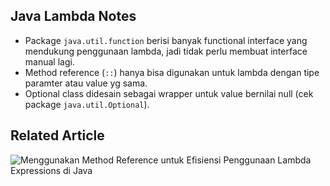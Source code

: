 ## Java Lambda Notes

* Package `java.util.function` berisi banyak functional interface yang mendukung penggunaan lambda, jadi tidak perlu membuat interface manual lagi.
* Method reference (`::`) hanya bisa digunakan untuk lambda dengan tipe paramter atau value yg sama. 
* Optional class didesain sebagai wrapper untuk value bernilai null (cek package `java.util.Optional`).

## Related Article
![Menggunakan Method Reference untuk Efisiensi Penggunaan Lambda Expressions di Java](https://ichwansholihin.medium.com/menggunakan-method-reference-untuk-efisiensi-penggunaan-lambda-expressions-di-java-2fad14dea54d)
